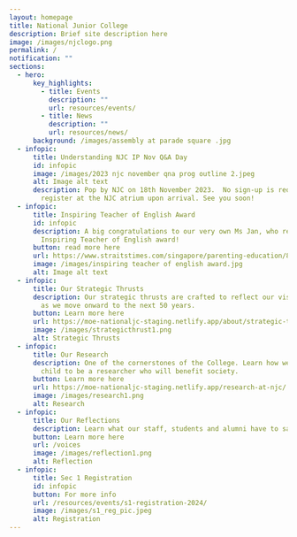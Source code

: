 ```yaml
---
layout: homepage
title: National Junior College
description: Brief site description here
image: /images/njclogo.png
permalink: /
notification: ""
sections:
  - hero:
      key_highlights:
        - title: Events
          description: ""
          url: resources/events/
        - title: News
          description: ""
          url: resources/news/
      background: /images/assembly at parade square .jpg
  - infopic:
      title: Understanding NJC IP Nov Q&A Day
      id: infopic
      image: /images/2023 njc november qna prog outline 2.jpeg
      alt: Image alt text
      description: Pop by NJC on 18th November 2023.  No sign-up is required. Please
        register at the NJC atrium upon arrival. See you soon!
  - infopic:
      title: Inspiring Teacher of English Award
      id: infopic
      description: A big congratulations to our very own Ms Jan, who received the
        Inspiring Teacher of English award!
      button: read more here
      url: https://www.straitstimes.com/singapore/parenting-education/8-educators-receive-inspiring-teacher-of-english-award-for-their-innovation-and-passion?fbclid=IwAR2NoHs1JNMSnvslFr_wybYUUnMaRoAKZKOvmQwjU5TzHg0n5IS9MEk07Ec
      image: /images/inspiring teacher of english award.jpg
      alt: Image alt text
  - infopic:
      title: Our Strategic Thrusts
      description: Our strategic thrusts are crafted to reflect our vision and mission
        as we move onward to the next 50 years.
      button: Learn more here
      url: https://moe-nationaljc-staging.netlify.app/about/strategic-thrusts
      image: /images/strategicthrust1.png
      alt: Strategic Thrusts
  - infopic:
      title: Our Research
      description: One of the cornerstones of the College. Learn how we nurture your
        child to be a researcher who will benefit society.
      button: Learn more here
      url: https://moe-nationaljc-staging.netlify.app/research-at-njc/
      image: /images/research1.png
      alt: Research
  - infopic:
      title: Our Reflections
      description: Learn what our staff, students and alumni have to say.
      button: Learn more here
      url: /voices
      image: /images/reflection1.png
      alt: Reflection
  - infopic:
      title: Sec 1 Registration
      id: infopic
      button: For more info
      url: /resources/events/s1-registration-2024/
      image: /images/s1_reg_pic.jpeg
      alt: Registration
---
```


